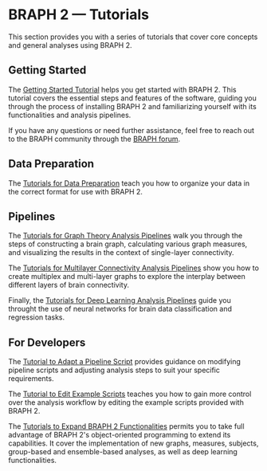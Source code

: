 # BRAPH 2 — Tutorials

This section provides you with a series of tutorials that cover core concepts and general analyses using BRAPH 2.

## Getting Started

The [Getting Started Tutorial](braph2) helps you get started with BRAPH 2. This tutorial covers the essential steps and features of the software, guiding you through the process of installing BRAPH 2 and familiarizing yourself with its functionalities and analysis pipelines.

If you have any questions or need further assistance, feel free to reach out to the BRAPH community through the [BRAPH forum](http://braph.org/forums).

## Data Preparation

The [Tutorials for Data Preparation](data) teach you how to organize your data in the correct format for use with BRAPH 2.

## Pipelines

The [Tutorials for Graph Theory Analysis Pipelines](pipelines#single-layer-connectivity-pipelines) walk you through the steps of constructing a brain graph, calculating various graph measures, and visualizing the results in the context of single-layer connectivity.

The [Tutorials for Multilayer Connectivity Analysis Pipelines](pipelines#multiplex-connectivity-pipelines) show you how to create multiplex and multi-layer graphs to explore the interplay between different layers of brain connectivity.

Finally, the [Tutorials for Deep Learning Analysis Pipelines](pipelines#deep-learning-pipelines) guide you throught the use of neural networks for brain data classification and regression tasks.

## For Developers

The [Tutorial to Adapt a Pipeline Script](developers#adapting-a-pipeline-script) provides guidance on modifying pipeline scripts and adjusting analysis steps to suit your specific requirements.

The [Tutorial to Edit Example Scripts](developers#editing-an-example-script) teaches you how to gain more control over the analysis workflow by editing the example scripts provided with BRAPH 2.

The [Tutorials to Expand BRAPH 2 Functionalities](developers#expanding-braph-20-with-new-functionalities) permits you to take full advantage of BRAPH 2's object-oriented programming to extend its capabilities. It cover the implementation of new graphs, measures, subjects, group-based and ensemble-based analyses, as well as deep learning functionalities.
